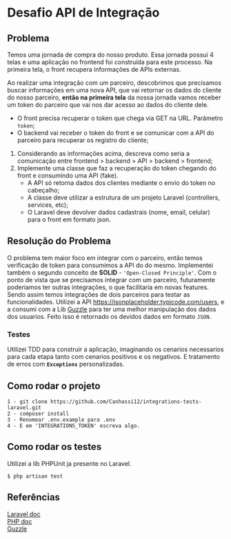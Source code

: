 # Desafio API de Integração 

## Problema

Temos uma jornada de compra do nosso produto. Essa jornada possui 4 telas e uma aplicação no frontend foi construída para este processo. 
Na primeira tela, o front recupera informações de APIs externas.

Ao realizar uma integração com um parceiro, descobrimos que precisamos buscar informações em uma nova API, que vai retornar os 
dados do cliente do nosso parceiro, **então na primeira tela** da nossa jornada vamos receber um token do parceiro que vai nos dar acesso ao dados do cliente dele.

* O front precisa recuperar o token que chega via GET na URL. Parâmetro `token`;
* O backend vai receber o token do front e se comunicar com a API do parceiro para recuperar os registro do cliente;

1. Considerando as informações acima, descreva como seria a comunicação entre frontend > backend > API > backend > frontend;
2. Implemente uma classe que faz a recuperação do token chegando do front e consumindo uma API (fake).
   - A API só retorna dados dos clientes mediante o envio do token no cabeçalho;
   - A classe deve utilizar a estrutura de um projeto Laravel (controllers, services, etc);
   - O Laravel deve devolver dados cadastrais (nome, email, celular) para o front em formato json.

## Resolução do Problema

O problema tem maior foco em integrar com o parceiro, então temos verificação de token para consumimos a API do do mesmo. Implementei também o segundo conceito de **SOLID** - `'Open-Closed Principle'`. Com o ponto de vista que se precisamos integrar com um parceiro, futuramente poderiamos ter outras integrações, o que facilitaria em novas features. Sendo assim temos integrações de dois parceiros para testar as funcionalidades. Utilizei a API https://jsonplaceholder.typicode.com/users, e a consumi com a Lib [Guzzle](https://docs.guzzlephp.org/en/stable/) para ter uma melhor manipulação dos dados dos usuarios.
Feito isso é retornado os devidos dados em formato `JSON`.

### Testes

Utilizei TDD para construir a aplicação, imaginando os cenarios necessarios para cada etapa tanto com cenarios positivos e os negativos. E tratamento de erros com **`Exceptions`** personalizadas.

## Como rodar o projeto

```
1 - git clone https://github.com/Canhassi12/integrations-tests-laravel.git
2 - composer install
3 - Renomear .env.example para .env
4 - E em 'INTEGRATIONS_TOKEN' escreva algo.
```

## Como rodar os testes

Utilizei a lib PHPUnit ja presente no Laravel.

```
$ php artisan test
```

## Referências

[Laravel doc](https://laravel.com/docs/9.x) <br> [PHP doc](https://www.php.net) <br> [Guzzle](https://docs.guzzlephp.org/en/stable/)  
